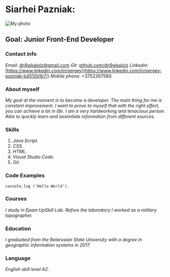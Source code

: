 # **Siarhei Pazniak:**
![My photo](https://avatars0.githubusercontent.com/u/64361765?s=400&u=e90004cf1ce4a92b5ec68cc869f1bab3bd14d1ea&v=4)

## **Goal:** Junior Front-End Developer

### **Contact info** 
*Email:* [dn9wkalolz@gmail.com](dn9wkalolz@gmail.com) *Git:* [github.com/dn9wkalolz](https://github.com/dn9wkalolz) *Linkedin:* [https://www.linkedin.com/in/sergey](https://www.linkedin.com/in/sergey-pozniak-b4512b1b7/) *Mobile phone:* +3752267589.

### **About myself**
*My goal at the moment is to become a developer. The main thing for me is constant improvement.*
*I want to prove to myself that with the right effort, you can achieve a lot in life. I am a very hardworking and tenacious person.*
*Able to quickly learn and assimilate information from different sources.*

### **Skills**
1. *Java Script.*
2. *CSS.*
3. *HTML.*
4. *Visual Studio Code.*
5. *Git.*

### **Code Examples**
`console.log ('Hello World').`

### **Courses**
*I study in Epam UpSkill Lab. Before the laboratory I worked as a military topographer.*

### **Education**
*I graduated from the Belarusian State University with a degree in geographic information systems in 2017.*

### **Language**
*English skill level A2.*
